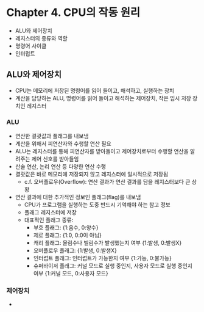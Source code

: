 # Chapter 4. CPU의 작동 원리

- ALU와 제어장치
- 레지스터의 종류와 역할
- 명령어 사이클
- 인터럽트


## ALU와 제어장치

- CPU는 메모리에 저장된 명령어를 읽어 들이고, 해석하고, 실행하는 장치
- 계산을 담당하는 ALU, 명령어를 읽어 들이고 해석하는 제어장치, 작은 임시 저장 장치인 레지스터

### ALU

- 연산한 결괏값과 플래그를 내보냄
- 계산을 위해서 피연산자와 수행할 연산 필요
- ALU는 레지스터를 통해 피연산자를 받아들이고 제어장치로부터 수행할 연산을 알려주는 제어 신호를 받아들임
- 산술 연산, 논리 연산 등 다양한 연산 수행
- 결괏값은 바로 메모리에 저장되지 않고 레지스터에 일시적으로 저장됨
  - c.f. 오버플로우(Overflow): 연산 결과가 연산 결과를 담을 레지스터보다 큰 상황
- 연산 결과에 대한 추가적인 정보인 플래그(flag)를 내보냄
  - CPU가 프로그램을 실행하는 도중 반드시 기억해야 하는 참고 정보
  - 플래그 레지스터에 저장
  - 대표적인 플래그 종류:
    - 부호 플래그: {1:음수, 0:양수}
    - 제로 플래그: {1:0, 0:0이 아님}
    - 캐리 플래그: 올림수나 빌림수가 발생했는지 여부 {1:발생, 0:발생X}
    - 오버플로우 플래그: {1:발생, 0:발생X}
    - 인터럽트 플래그: 인터럽트가 가능한지 여부 {1:가능, 0:불가능}
    - 슈퍼바이저 플래그: 커널 모드로 실행 중인지, 사용자 모드로 실행 중인지 여부 {1:커널 모드, 0:사용자 모드}

### 제어장치

- 
